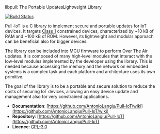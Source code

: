 libpull: The Portable UpdatesLightweight Library

[![Build Status](https://travis-ci.com/AntonioLangiu/Pull-IoT.svg?token=wmyzpNgdG2qdqyV8yUxq&branch=master)](https://travis-ci.com/AntonioLangiu/Pull-IoT)

Pull-IoT is a C library to implement secure and portable
updates for IoT devices. It targets [Class 1](https://tools.ietf.org/html/rfc7228#section-3)
constrained devices, characterized by ~10 kB of RAM
and ~100 kB of ROM. However, its lightweight and modular approach can be beneficial also for bigger devices.

The library can be included into MCU firmware to perform
Over The Air updates. It is composed of many high-level
modules that interact with the low-level modules implemented
by the developer using the library. This is needed because
accessing the memory and the network on embedded systems
is a complex task and each platform and architecture uses its
own primitive.

The goal of the library is to be a portable and secure solution
to reduce the costs of securing IoT devices, allowing an easy
device update and management also for very
constrained applications.

 * **Documentation**: [https://github.com/AntonioLangiu/Pull-IoT/wiki](https://github.com/AntonioLangiu/Pull-IoT/wiki)
 * **Repository**: [https://github.com/AntonioLangiu/Pull-IoT](https://github.com/AntonioLangiu/Pull-IoT)
 * **Licence**: [GPL-3.0](https://github.com/AntonioLangiu/Pull-IoT/blob/master/LICENSE)
